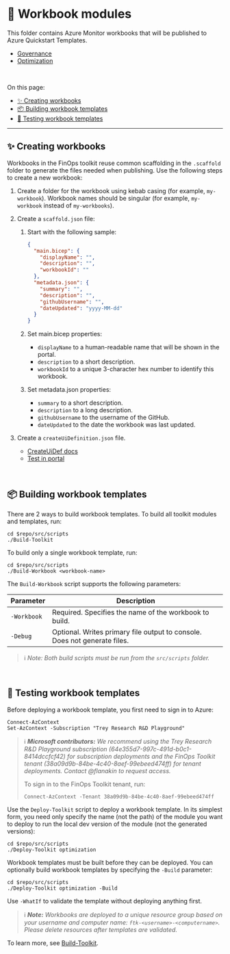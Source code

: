 # 📒 Workbook modules

This folder contains Azure Monitor workbooks that will be published to Azure Quickstart Templates.

- [Governance](./governance/README.md)
- [Optimization](./optimization/README.md)

<br>

On this page:

- [✨ Creating workbooks](#-creating-workbooks)
- [📦 Building workbook templates](#-building-workbook-templates)
- [🧪 Testing workbook templates](#-testing-workbook-templates)

---

## ✨ Creating workbooks

Workbooks in the FinOps toolkit reuse common scaffolding in the `.scaffold` folder to generate the files needed when publishing. Use the following steps to create a new workbook:

1. Create a folder for the workbook using kebab casing (for example, `my-workbook`). Workbook names should be singular (for example, `my-workbook` instead of `my-workbooks`).
2. Create a `scaffold.json` file:

   1. Start with the following sample:

      ```json
      {
        "main.bicep": {
          "displayName": "",
          "description": "",
          "workbookId": ""
        },
        "metadata.json": {
          "summary": "",
          "description": "",
          "githubUsername": "",
          "dateUpdated": "yyyy-MM-dd"
        }
      }
      ```

   2. Set main.bicep properties:
      - `displayName` to a human-readable name that will be shown in the portal.
      - `description` to a short description.
      - `workbookId` to a unique 3-character hex number to identify this workbook.
   3. Set metadata.json properties:
      - `summary` to a short description.
      - `description` to a long description.
      - `githubUsername` to the username of the GitHub.
      - `dateUpdated` to the date the workbook was last updated.

3. Create a `createUiDefinition.json` file.
   - [CreateUiDef docs](https://learn.microsoft.com/azure/azure-resource-manager/managed-applications/create-uidefinition-overview)
   - [Test in portal](https://portal.azure.com/?feature.customPortal=false&#blade/Microsoft_Azure_CreateUIDef/SandboxBlade)

<br>

## 📦 Building workbook templates

There are 2 ways to build workbook templates. To build all toolkit modules and templates, run:

```console
cd $repo/src/scripts
./Build-Toolkit
```

To build only a single workbook template, run:

```console
cd $repo/src/scripts
./Build-Workbook <workbook-name>
```

The `Build-Workbook` script supports the following parameters:

| Parameter   | Description                                                               |
| ----------- | ------------------------------------------------------------------------- |
| `-Workbook` | Required. Specifies the name of the workbook to build.                    |
| `-Debug`    | Optional. Writes primary file output to console. Does not generate files. |

> ℹ️ _Note: Both build scripts must be run from the `src/scripts` folder._

<br>

## 🧪 Testing workbook templates

Before deploying a workbook template, you first need to sign in to Azure:

```console
Connect-AzContext
Set-AzContext -Subscription "Trey Research R&D Playground"
```

> ℹ️ _**Microsoft contributors:** We recommend using the Trey Research R&D Playground subscription (64e355d7-997c-491d-b0c1-8414dccfcf42) for subscription deployments and the FinOps Toolkit tenant (38a09d9b-84be-4c40-8aef-99ebeed474ff) for tenant deployments. Contact @flanakin to request access._
>
> To sign in to the FinOps Toolkit tenant, run:
>
> ```console
> Connect-AzContext -Tenant 38a09d9b-84be-4c40-8aef-99ebeed474ff
> ```

Use the `Deploy-Toolkit` script to deploy a workbook template. In its simplest form, you need only specify the name (not the path) of the module you want to deploy to run the local dev version of the module (not the generated versions):

```console
cd $repo/src/scripts
./Deploy-Toolkit optimization
```

Workbook templates must be built before they can be deployed. You can optionally build workbook templates by specifying the `-Build` parameter:

```console
cd $repo/src/scripts
./Deploy-Toolkit optimization -Build
```

Use `-WhatIf` to validate the template without deploying anything first.

> ℹ️ _**Note:** Workbooks are deployed to a unique resource group based on your username and computer name: `ftk-<username>-<computername>`. Please delete resources after templates are validated._

To learn more, see [Build-Toolkit](../scripts/README.md#build-toolkit).

<br>
